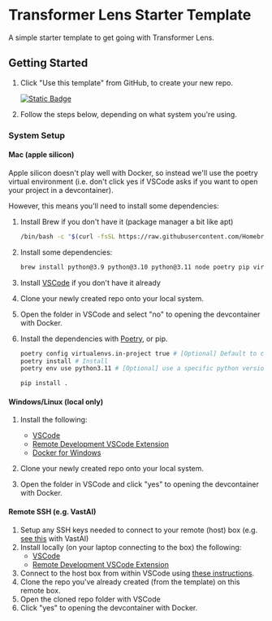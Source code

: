 # Transformer Lens Starter Template

A simple starter template to get going with Transformer Lens.

## Getting Started

1. Click "Use this template" from GitHub, to create your new repo.

   [![Static
   Badge](https://img.shields.io/badge/Use%20the%20template-rgb(31%2C%20136%2C%2061)?style=for-the-badge&logo=github)
   ](https://github.com/new?template_name=transformer-lens-starter-template&template_owner=alan-cooney)

2. Follow the steps below, depending on what system you're using.

### System Setup

#### Mac (apple silicon)

Apple silicon doesn't play well with Docker, so instead we'll use the poetry virtual environment
(i.e. don't click yes if VSCode asks if you want to open your project in a devcontainer).

However, this means you'll need to install some dependencies:

1. Install Brew if you don't have it (package manager a bit like apt)

    ```bash
    /bin/bash -c "$(curl -fsSL https://raw.githubusercontent.com/Homebrew/install/HEAD/install.sh)"
    ```

2. Install some dependencies:

   ```bash
   brew install python@3.9 python@3.10 python@3.11 node poetry pip virtualenv
   ```

3. Install [VSCode](https://code.visualstudio.com/) if you don't have it already
4. Clone your newly created repo onto your local system.
5. Open the folder in VSCode and select "no" to opening the devcontainer with Docker.
6. Install the dependencies with [Poetry](https://github.com/python-poetry/poetry), or pip.

   ```bash
   poetry config virtualenvs.in-project true # [Optional] Default to creating .venv in project dir
   poetry install # Install
   poetry env use python3.11 # [Optional] use a specific python version
   ```

   ```bash
   pip install .
   ```

#### Windows/Linux (local only)

1. Install the following:

   - [VSCode](https://code.visualstudio.com/)
   - [Remote Development VSCode
     Extension](https://marketplace.visualstudio.com/items?itemName=ms-vscode-remote.vscode-remote-extensionpack)
   - [Docker for Windows](https://docs.docker.com/desktop/install/windows-install/)

2. Clone your newly created repo onto your local system.
3. Open the folder in VSCode and click "yes" to opening the devcontainer with Docker.

#### Remote SSH (e.g. VastAI)

1. Setup any SSH keys needed to connect to your remote (host) box (e.g. [see
   this](https://vast.ai/faq#SSH) with VastAI)
2. Install locally (on your laptop connecting to the box) the following:
   - [VSCode](https://code.visualstudio.com/)
   - [Remote Development VSCode
     Extension](https://marketplace.visualstudio.com/items?itemName=ms-vscode-remote.vscode-remote-extensionpack)
3. Connect to the host box from within VSCode using [these
   instructions](https://code.visualstudio.com/docs/remote/ssh-tutorial#_connect-using-ssh).
4. Clone the repo you've already created (from the template) on this remote box.
5. Open the cloned repo folder with VSCode
6. Click "yes" to opening the devcontainer with Docker.

